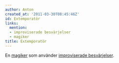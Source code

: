 ```yaml
---
author: Anton
created_at: '2011-03-30T08:45:46Z'
id: Extemporatör
links:
  mention:
  - improviserade besvärjelser
  - magiker
title: Extemporatör
---
```


En [magiker] som använder [improviserade besvärjelser].

  [magiker]: magiker
  [improviserade besvärjelser]: improviserade_besvärjelser

